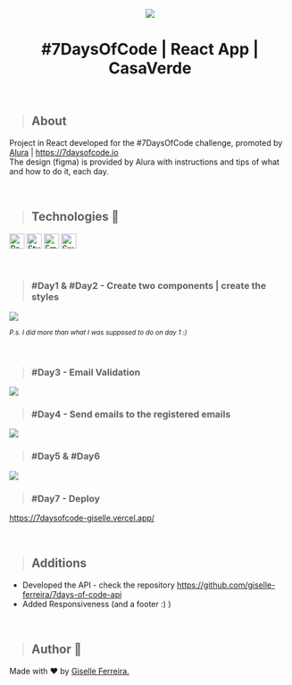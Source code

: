 <p align="center">
<img src="https://i.postimg.cc/cLvbJhnC/casaverde.png"/>
<h1 align="center">#7DaysOfCode | React App | CasaVerde</h1>
</p>

<br/>

>## About
Project in React developed for the #7DaysOfCode challenge, promoted by [Alura](https://www.alura.com.br)  |  https://7daysofcode.io <br>
The design (figma) is provided by Alura with instructions and tips of what and how to do it, each day.  

<br/>

>## Technologies 🧰

<p align="left">
<img alt="React" src="https://img.shields.io/badge/react-%2320232a.svg?style=for-the-badge&logo=react&logoColor=%2361DAFB" height="27" /> 
<img alt="StyledComponents" src="https://img.shields.io/badge/styled--components-DB7093?style=for-the-badge&logo=styled-components&logoColor=white" height="27" />
<img alt="EmailJs" src="https://img.shields.io/badge/-EmailJS-orange" height="27" />
<img alt="SweetAlert" src="https://img.shields.io/badge/-SweetAlert-blueviolet" height="27" />
</p>

<br/>

>### #Day1 & #Day2 - Create two components | create the styles
<img src="https://i.postimg.cc/sDbPSCM5/dia1.gif" />

<br/>

<small><i>P.s. I did more than what I was supposed to do on day 1 :)</i></small>

<br/>

>### #Day3 - Email Validation
<img src="https://i.postimg.cc/V60DKfpp/dia3-v01.gif" />

<br/>

>### #Day4 - Send emails to the registered emails
<img src="https://i.postimg.cc/Kz7HhWKc/dia4.gif" />

<br/>

>### #Day5 & #Day6
<img src="https://i.postimg.cc/xTqcp0CS/dia5-6-7.gif" />

<br/>

>### #Day7 - Deploy
https://7daysofcode-giselle.vercel.app/

<br/>

>## Additions
- Developed the API - check the repository https://github.com/giselle-ferreira/7days-of-code-api
- Added Responsiveness (and a footer :) )

<br />

> ## Author 👋

Made with ❤️ by <a href="https://www.linkedin.com/in/giselleferreiras/" >Giselle Ferreira.</a>

